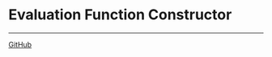 # Evaluation Function Constructor

___

[GitHub](https://github.com/TheParaziT/Evaluation-Function-Constructor)
